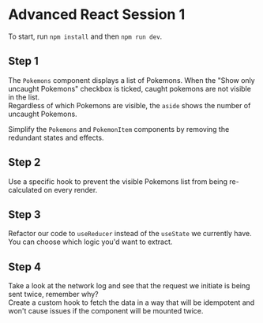 # Advanced React Session 1

To start, run `npm install` and then `npm run dev`.

## Step 1

The `Pokemons` component displays a list of Pokemons. When the "Show only uncaught Pokemons" checkbox is ticked, caught pokemons are not visible in the list.  
Regardless of which Pokemons are visible, the `aside` shows the number of uncaught Pokemons.

Simplify the `Pokemons` and `PokemonItem` components by removing the redundant states and effects.

## Step 2

Use a specific hook to prevent the visible Pokemons list from being re-calculated on every render.

## Step 3

Refactor our code to `useReducer` instead of the `useState` we currently have.  
You can choose which logic you'd want to extract.

## Step 4

Take a look at the network log and see that the request we initiate is being sent twice, remember why?  
Create a custom hook to fetch the data in a way that will be idempotent and won't cause issues if the component will be mounted twice.
